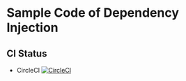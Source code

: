 # Sample Code of Dependency Injection

CI Status
---
- CircleCI [![CircleCI](https://circleci.com/gh/ssobue/dependency-injection/tree/master.svg?style=svg)](https://circleci.com/gh/ssobue/dependency-injection/tree/master)

